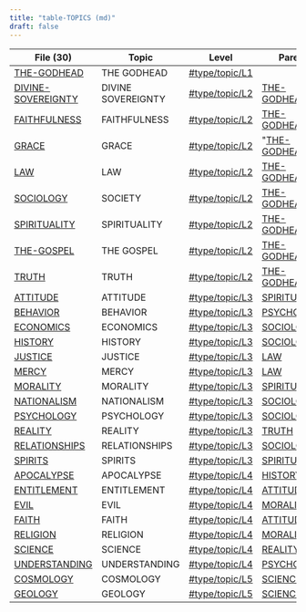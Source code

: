 ```yaml
---
title: "table-TOPICS (md)"
draft: false
---
```



| File (30)                                                    | Topic              | Level                                                      | Parent                                           |
| ------------------------------------------------------------ | ------------------ | ---------------------------------------------------------- | ------------------------------------------------ |
| [THE-GODHEAD](content/Indexes/THE-GODHEAD.md)                | THE GODHEAD        | [#type/topic/L1](/content/Indexesindex.html#type/topic/L1) |                                                  |
| [DIVINE-SOVEREIGNTY](/content/Indexes/DIVINE-SOVEREIGNTY.md) | DIVINE SOVEREIGNTY | [#type/topic/L2](/content/Indexesindex.html#type/topic/L2) | [THE-GODHEAD](/content/Indexes/THE-GODHEAD.md)   |
| [FAITHFULNESS](/content/Indexes/FAITHFULNESS.md)             | FAITHFULNESS       | [#type/topic/L2](/content/Indexesindex.html#type/topic/L2) | [THE-GODHEAD](/content/Indexes/THE-GODHEAD.md)   |
| [GRACE](/content/Indexes/GRACE.md)                           | GRACE              | [#type/topic/L2](/content/Indexesindex.html#type/topic/L2) | "[THE-GODHEAD](/content/IndexesTHE-GODHEAD)      |
| [LAW](/content/Indexes/LAW.md)                               | LAW                | [#type/topic/L2](/content/Indexesindex.html#type/topic/L2) | [THE-GODHEAD](/content/Indexes/THE-GODHEAD.md)   |
| [SOCIOLOGY](/content/Indexes/SOCIOLOGY.md)                   | SOCIETY            | [#type/topic/L2](/content/Indexesindex.html#type/topic/L2) | [THE-GODHEAD](/content/Indexes/THE-GODHEAD.md)   |
| [SPIRITUALITY](/content/Indexes/SPIRITUALITY.md)             | SPIRITUALITY       | [#type/topic/L2](/content/Indexesindex.html#type/topic/L2) | [THE-GODHEAD](/content/Indexes/THE-GODHEAD.md)   |
| [THE-GOSPEL](/content/Indexes/THE-GOSPEL.md)                 | THE GOSPEL         | [#type/topic/L2](/content/Indexesindex.html#type/topic/L2) | [THE-GODHEAD](/content/Indexes/THE-GODHEAD.md)   |
| [TRUTH](/content/Indexes/TRUTH.md)                           | TRUTH              | [#type/topic/L2](/content/Indexesindex.html#type/topic/L2) | [THE-GODHEAD](/content/Indexes/THE-GODHEAD.md)   |
| [ATTITUDE](/content/Indexes/ATTITUDE.md)                     | ATTITUDE           | [#type/topic/L3](/content/Indexesindex.html#type/topic/L3) | [SPIRITUALITY](/content/Indexes/SPIRITUALITY.md) |
| [BEHAVIOR](/content/Indexes/BEHAVIOR.md)                     | BEHAVIOR           | [#type/topic/L3](/content/Indexesindex.html#type/topic/L3) | [PSYCHOLOGY](/content/Indexes/PSYCHOLOGY.md)     |
| [ECONOMICS](/content/Indexes/ECONOMICS.md)                   | ECONOMICS          | [#type/topic/L3](/content/Indexesindex.html#type/topic/L3) | [SOCIOLOGY](/content/Indexes/SOCIOLOGY.md)       |
| [HISTORY](/content/Indexes/HISTORY.md)                       | HISTORY            | [#type/topic/L3](/content/Indexesindex.html#type/topic/L3) | [SOCIOLOGY](/content/Indexes/SOCIOLOGY.md)       |
| [JUSTICE](/content/Indexes/JUSTICE.md)                       | JUSTICE            | [#type/topic/L3](/content/Indexesindex.html#type/topic/L3) | [LAW](/content/Indexes/LAW.md)                   |
| [MERCY](/content/Indexes/MERCY.md)                           | MERCY              | [#type/topic/L3](/content/Indexesindex.html#type/topic/L3) | [LAW](/content/Indexes/LAW.md)                   |
| [MORALITY](/content/Indexes/MORALITY.md)                     | MORALITY           | [#type/topic/L3](/content/Indexesindex.html#type/topic/L3) | [SPIRITUALITY](/content/Indexes/SPIRITUALITY.md) |
| [NATIONALISM](/content/Indexes/NATIONALISM.md)               | NATIONALISM        | [#type/topic/L3](/content/Indexesindex.html#type/topic/L3) | [SOCIOLOGY](/content/Indexes/SOCIOLOGY.md)       |
| [PSYCHOLOGY](/content/Indexes/PSYCHOLOGY.md)                 | PSYCHOLOGY         | [#type/topic/L3](/content/Indexesindex.html#type/topic/L3) | [SOCIOLOGY](/content/Indexes/SOCIOLOGY.md)       |
| [REALITY](/content/Indexes/REALITY.md)                       | REALITY            | [#type/topic/L3](/content/Indexesindex.html#type/topic/L3) | [TRUTH](/content/Indexes/TRUTH.md)               |
| [RELATIONSHIPS](/content/Indexes/RELATIONSHIPS.md)           | RELATIONSHIPS      | [#type/topic/L3](/content/Indexesindex.html#type/topic/L3) | [SOCIOLOGY](/content/Indexes/SOCIOLOGY.md)       |
| [SPIRITS](/content/Indexes/SPIRITS.md)                       | SPIRITS            | [#type/topic/L3](/content/Indexesindex.html#type/topic/L3) | [SPIRITUALITY](/content/Indexes/SPIRITUALITY.md) |
| [APOCALYPSE](/content/Indexes/APOCALYPSE.md)                 | APOCALYPSE         | [#type/topic/L4](/content/Indexesindex.html#type/topic/L4) | [HISTORY](/content/Indexes/HISTORY.md)           |
| [ENTITLEMENT](/content/Indexes/ENTITLEMENT.md)               | ENTITLEMENT        | [#type/topic/L4](/content/Indexesindex.html#type/topic/L4) | [ATTITUDE](/content/Indexes/ATTITUDE.md)         |
| [EVIL](/content/Indexes/EVIL.md)                             | EVIL               | [#type/topic/L4](/content/Indexesindex.html#type/topic/L4) | [MORALITY](/content/Indexes/MORALITY.md)         |
| [FAITH](/content/Indexes/FAITH.md)                           | FAITH              | [#type/topic/L4](/content/Indexesindex.html#type/topic/L4) | [ATTITUDE](/content/Indexes/ATTITUDE.md)         |
| [RELIGION](/content/Indexes/RELIGION.md)                     | RELIGION           | [#type/topic/L4](/content/Indexesindex.html#type/topic/L4) | [MORALITY](/content/Indexes/MORALITY.md)         |
| [SCIENCE](/content/Indexes/SCIENCE.md)                       | SCIENCE            | [#type/topic/L4](/content/Indexesindex.html#type/topic/L4) | [REALITY](/content/Indexes/REALITY.md)           |
| [UNDERSTANDING](/content/Indexes/UNDERSTANDING.md)           | UNDERSTANDING      | [#type/topic/L4](/content/Indexesindex.html#type/topic/L4) | [PSYCHOLOGY](/content/Indexes/PSYCHOLOGY.md)     |
| [COSMOLOGY](/content/Indexes/COSMOLOGY.md)                   | COSMOLOGY          | [#type/topic/L5](/content/Indexesindex.html#type/topic/L5) | [SCIENCE](/content/Indexes/SCIENCE.md)           |
| [GEOLOGY](/content/Indexes/GEOLOGY.md)                       | GEOLOGY            | [#type/topic/L5](/content/Indexesindex.html#type/topic/L5) | [SCIENCE](/content/Indexes/SCIENCE.md)           |